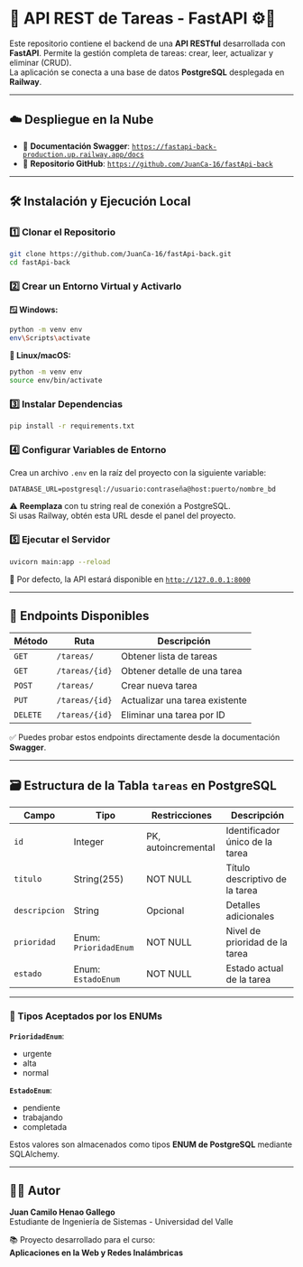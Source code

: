 # 🚀 API REST de Tareas - FastAPI ⚙️🐍

Este repositorio contiene el backend de una **API RESTful** desarrollada con **FastAPI**. Permite la gestión completa de tareas: crear, leer, actualizar y eliminar (CRUD).  
La aplicación se conecta a una base de datos **PostgreSQL** desplegada en **Railway**.

---

## ☁️ Despliegue en la Nube

- 🔗 **Documentación Swagger**: [`https://fastapi-back-production.up.railway.app/docs`](https://fastapi-back-production.up.railway.app/docs)  
- 🔗 **Repositorio GitHub**: [`https://github.com/JuanCa-16/fastApi-back`](https://github.com/JuanCa-16/fastApi-back)

---

## 🛠 Instalación y Ejecución Local

### 1️⃣ Clonar el Repositorio

```bash
git clone https://github.com/JuanCa-16/fastApi-back.git
cd fastApi-back
```

### 2️⃣ Crear un Entorno Virtual y Activarlo

**🪟 Windows:**

```bash
python -m venv env
env\Scripts\activate
```

**🍏 Linux/macOS:**

```bash
python -m venv env
source env/bin/activate
```

### 3️⃣ Instalar Dependencias

```bash
pip install -r requirements.txt
```

### 4️⃣ Configurar Variables de Entorno

Crea un archivo `.env` en la raíz del proyecto con la siguiente variable:

```env
DATABASE_URL=postgresql://usuario:contraseña@host:puerto/nombre_bd
```

⚠️ **Reemplaza** con tu string real de conexión a PostgreSQL.  
Si usas Railway, obtén esta URL desde el panel del proyecto.

### 5️⃣ Ejecutar el Servidor

```bash
uvicorn main:app --reload
```

📍 Por defecto, la API estará disponible en [`http://127.0.0.1:8000`](http://127.0.0.1:8000)

---

## 📌 Endpoints Disponibles

| Método   | Ruta             | Descripción                            |
|----------|------------------|----------------------------------------|
| `GET`    | `/tareas/`       | Obtener lista de tareas                |
| `GET`    | `/tareas/{id}`   | Obtener detalle de una tarea           |
| `POST`   | `/tareas/`       | Crear nueva tarea                      |
| `PUT`    | `/tareas/{id}`   | Actualizar una tarea existente         |
| `DELETE` | `/tareas/{id}`   | Eliminar una tarea por ID              |

✅ Puedes probar estos endpoints directamente desde la documentación **Swagger**.

---

## 🗃️ Estructura de la Tabla `tareas` en PostgreSQL

| Campo       | Tipo                      | Restricciones                     | Descripción                         |
|-------------|---------------------------|-----------------------------------|-------------------------------------|
| `id`        | Integer                   | PK, autoincremental               | Identificador único de la tarea     |
| `titulo`    | String(255)               | NOT NULL                          | Título descriptivo de la tarea      |
| `descripcion` | String                  | Opcional                          | Detalles adicionales                |
| `prioridad` | Enum: `PrioridadEnum`     | NOT NULL                          | Nivel de prioridad de la tarea      |
| `estado`    | Enum: `EstadoEnum`        | NOT NULL                          | Estado actual de la tarea           |

---

### 🎯 Tipos Aceptados por los ENUMs

**`PrioridadEnum`**:
- urgente
- alta
- normal

**`EstadoEnum`**:
- pendiente
- trabajando
- completada

Estos valores son almacenados como tipos **ENUM de PostgreSQL** mediante SQLAlchemy.

---

## 🧑‍💻 Autor

**Juan Camilo Henao Gallego**  
Estudiante de Ingeniería de Sistemas - Universidad del Valle  

📚 Proyecto desarrollado para el curso:  
**Aplicaciones en la Web y Redes Inalámbricas**
